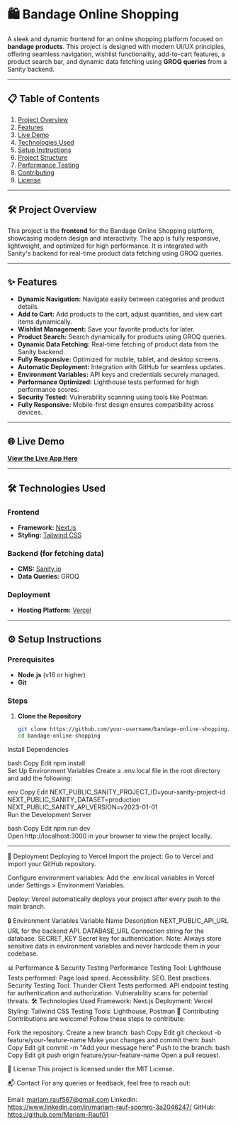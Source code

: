 # 🛍️ Bandage Online Shopping  

A sleek and dynamic frontend for an online shopping platform focused on **bandage products**. This project is designed with modern UI/UX principles, offering seamless navigation, wishlist functionality, add-to-cart features, a product search bar, and dynamic data fetching using **GROQ queries** from a Sanity backend.  

---

## 📋 Table of Contents  
1. [Project Overview](#project-overview)  
2. [Features](#features)  
3. [Live Demo](#live-demo)  
4. [Technologies Used](#technologies-used)  
5. [Setup Instructions](#setup-instructions)  
6. [Project Structure](#project-structure)  
7. [Performance Testing](#performance-testing)  
8. [Contributing](#contributing)  
9. [License](#license)  

---

## 🛠️ Project Overview  
This project is the **frontend** for the Bandage Online Shopping platform, showcasing modern design and interactivity. The app is fully responsive, lightweight, and optimized for high performance. It is integrated with Sanity's backend for real-time product data fetching using GROQ queries.  

---

## ✨ Features  

- **Dynamic Navigation:** Navigate easily between categories and product details.  
- **Add to Cart:** Add products to the cart, adjust quantities, and view cart items dynamically.  
- **Wishlist Management:** Save your favorite products for later.  
- **Product Search:** Search dynamically for products using GROQ queries.  
- **Dynamic Data Fetching:** Real-time fetching of product data from the Sanity backend.  
- **Fully Responsive:** Optimized for mobile, tablet, and desktop screens.  
- **Automatic Deployment:** Integration with GitHub for seamless updates.  
- **Environment Variables:** API keys and credentials securely managed.  
- **Performance Optimized:** Lighthouse tests performed for high performance scores.  
- **Security Tested:** Vulnerability scanning using tools like Postman.  
- **Fully Responsive:** Mobile-first design ensures compatibility across devices.
---

## 🌐 Live Demo  
**[View the Live App Here](https://shopping-website-next-js-gamma.vercel.app/)**  

---

## 🛠️ Technologies Used  

### Frontend  
- **Framework:** [Next.js](https://nextjs.org/)  
- **Styling:** [Tailwind CSS](https://tailwindcss.com/)  

### Backend (for fetching data)  
- **CMS:** [Sanity.io](https://www.sanity.io/)  
- **Data Queries:** GROQ  

### Deployment  
- **Hosting Platform:** [Vercel](https://vercel.com/)  

---

## ⚙️ Setup Instructions  

### Prerequisites  
- **Node.js** (v16 or higher)  
- **Git**  

### Steps  

1. **Clone the Repository**  
   ```bash  
   git clone https://github.com/your-username/bandage-online-shopping.git  
   cd bandage-online-shopping  
Install Dependencies

bash
Copy
Edit
npm install  
Set Up Environment Variables
Create a .env.local file in the root directory and add the following:

env
Copy
Edit
NEXT_PUBLIC_SANITY_PROJECT_ID=your-sanity-project-id  
NEXT_PUBLIC_SANITY_DATASET=production  
NEXT_PUBLIC_SANITY_API_VERSION=v2023-01-01  
Run the Development Server

bash
Copy
Edit
npm run dev  
Open http://localhost:3000 in your browser to view the project locally.


---

🚀 Deployment
Deploying to Vercel
Import the project:
Go to Vercel and import your GitHub repository.

Configure environment variables:
Add the .env.local variables in Vercel under Settings > Environment Variables.

Deploy:
Vercel automatically deploys your project after every push to the main branch.

🔒 Environment Variables
Variable Name	Description
NEXT_PUBLIC_API_URL	URL for the backend API.
DATABASE_URL	Connection string for the database.
SECRET_KEY	Secret key for authentication.
Note: Always store sensitive data in environment variables and never hardcode them in your codebase.

📊 Performance & Security Testing
Performance Testing
Tool: Lighthouse
Tests performed:
Page load speed.
Accessibility.
SEO.
Best practices.
Security Testing
Tool: Thunder Client
Tests performed:
API endpoint testing for authentication and authorization.
Vulnerability scans for potential threats.
🛠️ Technologies Used
Framework: Next.js
Deployment: Vercel
Styling: Tailwind CSS
Testing Tools: Lighthouse, Postman
🤝 Contributing
Contributions are welcome! Follow these steps to contribute:

Fork the repository.
Create a new branch:
bash
Copy
Edit
git checkout -b feature/your-feature-name
Make your changes and commit them:
bash
Copy
Edit
git commit -m "Add your message here"
Push to the branch:
bash
Copy
Edit
git push origin feature/your-feature-name
Open a pull request.

📄 License
This project is licensed under the MIT License.

📬 Contact
For any queries or feedback, feel free to reach out:

Email: mariam.rauf567@gmail.com
Linkedin: https://www.linkedin.com/in/mariam-rauf-soomro-3a2046247/
GitHub: https://github.com/Mariam-Rauf01

 






